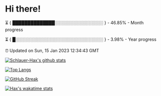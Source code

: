 # Hi there!

⏳ { ██████████████░░░░░░░░░░░░░░░░ } - 46.85% - Month progress

⏳ { █░░░░░░░░░░░░░░░░░░░░░░░░░░░░░ } - 3.98% - Year progress

⏰ Updated on Sun, 15 Jan 2023 12:34:43 GMT


[![Schlauer-Hax's github stats](https://github-readme-stats.vercel.app/api?username=Schlauer-Hax&show_icons=true&theme=dark&count_private=true)](https://github.com/Schlauer-Hax)


[![Top Langs](https://github-readme-stats.vercel.app/api/top-langs/?username=Schlauer-Hax&layout=compact&theme=dark)](https://github.com/Schlauer-Hax?tab=repositories)

[![GitHub Streak](https://streak-stats.demolab.com?user=Schlauer-Hax&theme=dark)](https://git.io/streak-stats)

[![Hax's wakatime stats](https://github-readme-stats.vercel.app/api/wakatime?username=Hax&theme=dark)](https://wakatime.com/@Hax)

